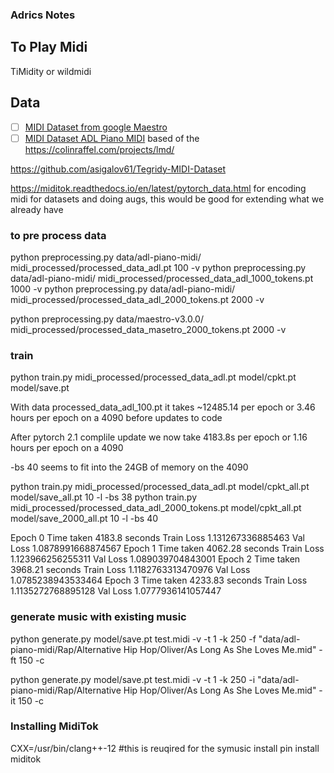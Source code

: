 ### Adrics Notes


## To Play Midi
TiMidity
or 
wildmidi


## Data
- [ ] [MIDI Dataset from google Maestro](https://magenta.tensorflow.org/datasets/maestro)
- [ ] [MIDI Dataset ADL Piano MIDI](https://github.com/lucasnfe/adl-piano-midi) based of the https://colinraffel.com/projects/lmd/

https://github.com/asigalov61/Tegridy-MIDI-Dataset

https://miditok.readthedocs.io/en/latest/pytorch_data.html for encoding midi for datasets and doing augs, this would be good for extending what we already have




### to pre process data
python preprocessing.py data/adl-piano-midi/ midi_processed/processed_data_adl.pt 100 -v
python preprocessing.py data/adl-piano-midi/ midi_processed/processed_data_adl_1000_tokens.pt 1000 -v
python preprocessing.py data/adl-piano-midi/ midi_processed/processed_data_adl_2000_tokens.pt 2000 -v

python preprocessing.py data/maestro-v3.0.0/ midi_processed/processed_data_masetro_2000_tokens.pt 2000 -v


### train
python train.py midi_processed/processed_data_adl.pt model/cpkt.pt model/save.pt

With data processed_data_adl_100.pt it takes ~12485.14 per epoch or 3.46 hours per epoch on a 4090 before updates to code

After pytorch 2.1 complile update we now take 4183.8s per epoch or 1.16 hours per epoch on a 4090

-bs 40 seems to fit into the 24GB of memory on the 4090

python train.py midi_processed/processed_data_adl.pt model/cpkt_all.pt model/save_all.pt 10 -l -bs 38
python train.py midi_processed/processed_data_adl_2000_tokens.pt model/cpkt_all.pt model/save_2000_all.pt 10 -l -bs 40

Epoch 0 Time taken 4183.8 seconds Train Loss 1.131267336885463 Val Loss 1.0878991668874567
Epoch 1 Time taken 4062.28 seconds Train Loss 1.123966256255311 Val Loss 1.089039704843001
Epoch 2 Time taken 3968.21 seconds Train Loss 1.1182763313470976 Val Loss 1.0785238943533464
Epoch 3 Time taken 4233.83 seconds Train Loss 1.1135272768895128 Val Loss 1.0777936141057447


### generate music with existing music
python generate.py model/save.pt test.midi -v -t 1 -k 250 -f "data/adl-piano-midi/Rap/Alternative Hip Hop/Oliver/As Long As She Loves Me.mid" -ft 150 -c

python generate.py model/save.pt test.midi -v -t 1 -k 250 -i "data/adl-piano-midi/Rap/Alternative Hip Hop/Oliver/As Long As She Loves Me.mid" -it 150 -c






### Installing MidiTok

CXX=/usr/bin/clang++-12 #this is reuqired for the symusic install
pin install miditok

